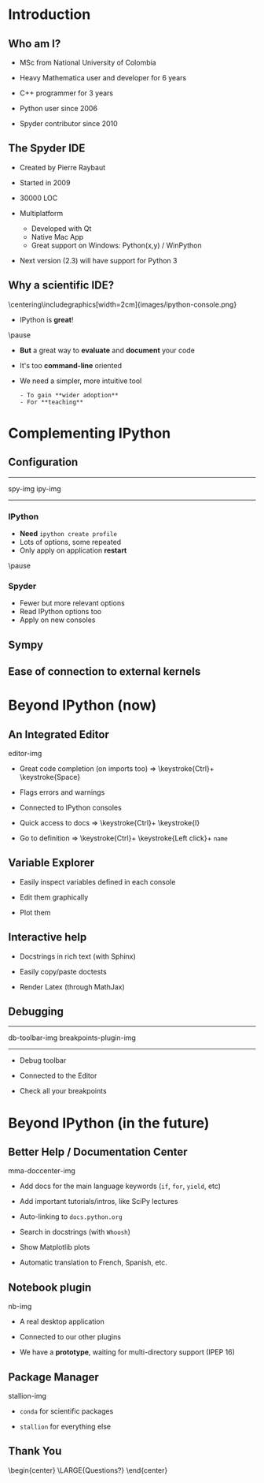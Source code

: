 <!-- -*- mode: markdown; mode: flyspell; mode: auto-fill -*- -->

# Introduction

## Who am I?

* MSc from National University of Colombia

* Heavy Mathematica user and developer for 6 years

* C++ programmer for 3 years

* Python user since 2006

* Spyder contributor since 2010


## The Spyder IDE

* Created by Pierre Raybaut

* Started in 2009

* 30000 LOC

* Multiplatform
    
    - Developed with Qt
    - Native Mac App
    - Great support on Windows: Python(x,y) / WinPython

* Next version (2.3) will have support for Python 3


## Why a scientific IDE?

\centering\includegraphics[width=2cm]{images/ipython-console.png}

<!-- IPython has been the **traditional** entry point to the Python Scientific
    Stack -->

* IPython is **great**!

\pause

* **But** a great way to **evaluate** and **document** your code

* It's too **command-line** oriented

* We need a simpler, more intuitive tool
  
      - To gain **wider adoption**
      - For **teaching**

<!-- ----------------------------------------------- -->

# Complementing IPython

## Configuration

------- -------
spy-img ipy-img
------- -------

### IPython
  
- **Need** `ipython create profile`
- Lots of options, some repeated
- Only apply on application **restart**

\pause

### Spyder

- Fewer but more relevant options
- Read IPython options too
- Apply on new consoles


## Sympy



## Ease of connection to external kernels


<!-- ----------------------------------------------- -->

# Beyond IPython (now)

## An Integrated Editor

editor-img

* Great code completion (on imports too) $\Longrightarrow$ \keystroke{Ctrl}+ \keystroke{Space}

* Flags errors and warnings

* Connected to IPython consoles

* Quick access to docs  $\Longrightarrow$ \keystroke{Ctrl}+ \keystroke{I}

* Go to definition $\Longrightarrow$ \keystroke{Ctrl}+ \keystroke{Left click}+ `name`


## Variable Explorer

* Easily inspect variables defined in each console

* Edit them graphically

* Plot them


## Interactive help

* Docstrings in rich text (with Sphinx)

* Easily copy/paste doctests

* Render Latex (through MathJax)


## Debugging

-------------- ----------------------
db-toolbar-img breakpoints-plugin-img
-------------- ----------------------

* Debug toolbar

* Connected to the Editor

* Check all your breakpoints


<!-- ----------------------------------------------- -->

# Beyond IPython (in the future)

## Better Help / Documentation Center

mma-doccenter-img

* Add docs for the main language keywords (`if`, `for`, `yield`, etc)

* Add important tutorials/intros, like SciPy lectures

* Auto-linking to `docs.python.org`

* Search in docstrings (with `Whoosh`)

* Show Matplotlib plots

* Automatic translation to French, Spanish, etc.


## Notebook plugin

nb-img

* A real desktop application

* Connected to our other plugins

* We have a **prototype**, waiting for multi-directory support (IPEP 16)


## Package Manager

stallion-img

* `conda` for scientific packages

* `stallion` for everything else


## Thank You

\begin{center}
\LARGE{Questions?}
\end{center}



<!--  LocalWords:  Raybaut LocalWords Spyder IPython Multiplatform IDE LOC png
-->
<!--  LocalWords:  Mathematica WinPython Matlab ipython includegraphics Sympy
 -->

<!-- Local IspellDict: english -->
